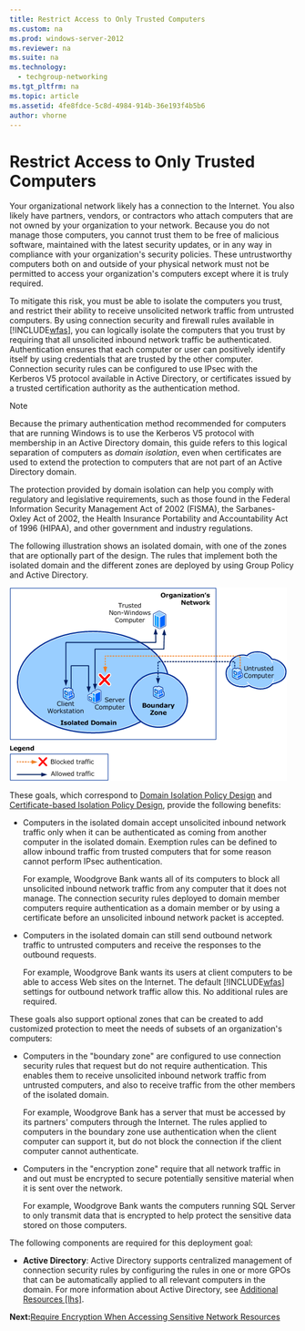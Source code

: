 ```yaml
---
title: Restrict Access to Only Trusted Computers
ms.custom: na
ms.prod: windows-server-2012
ms.reviewer: na
ms.suite: na
ms.technology: 
  - techgroup-networking
ms.tgt_pltfrm: na
ms.topic: article
ms.assetid: 4fe8fdce-5c8d-4984-914b-36e193f4b5b6
author: vhorne
---
```

# Restrict Access to Only Trusted Computers
Your organizational network likely has a connection to the Internet. You also likely have partners, vendors, or contractors who attach computers that are not owned by your organization to your network. Because you do not manage those computers, you cannot trust them to be free of malicious software, maintained with the latest security updates, or in any way in compliance with your organization's security policies. These untrustworthy computers both on and outside of your physical network must not be permitted to access your organization's computers except where it is truly required.  
  
To mitigate this risk, you must be able to isolate the computers you trust, and restrict their ability to receive unsolicited network traffic from untrusted computers. By using connection security and firewall rules available in [!INCLUDE[wfas](../Token/wfas_md.md)], you can logically isolate the computers that you trust by requiring that all unsolicited inbound network traffic be authenticated. Authentication ensures that each computer or user can positively identify itself by using credentials that are trusted by the other computer. Connection security rules can be configured to use IPsec with the Kerberos V5 protocol available in Active Directory, or certificates issued by a trusted certification authority as the authentication method.  
  
> [!NOTE]  
> Because the primary authentication method recommended for computers that are running Windows is to use the Kerberos V5 protocol with membership in an Active Directory domain, this guide refers to this logical separation of computers as *domain isolation*, even when certificates are used to extend the protection to computers that are not part of an Active Directory domain.  
  
The protection provided by domain isolation can help you comply with regulatory and legislative requirements, such as those found in the Federal Information Security Management Act of 2002 \(FISMA\), the Sarbanes\-Oxley Act of 2002, the Health Insurance Portability and Accountability Act of 1996 \(HIPAA\), and other government and industry regulations.  
  
The following illustration shows an isolated domain, with one of the zones that are optionally part of the design. The rules that implement both the isolated domain and the different zones are deployed by using Group Policy and Active Directory.  
  
![](../Image/WFAS-DomainIso.gif)  
  
These goals, which correspond to [Domain Isolation Policy Design](https://technet.microsoft.com/library/cc725818(v=ws.10).aspx) and [Certificate\-based Isolation Policy Design](https://technet.microsoft.com/library/cc731463(v=ws.10).aspx), provide the following benefits:  
  
-   Computers in the isolated domain accept unsolicited inbound network traffic only when it can be authenticated as coming from another computer in the isolated domain. Exemption rules can be defined to allow inbound traffic from trusted computers that for some reason cannot perform IPsec authentication.  
  
    For example, Woodgrove Bank wants all of its computers to block all unsolicited inbound network traffic from any computer that it does not manage. The connection security rules deployed to domain member computers require authentication as a domain member or by using a certificate before an unsolicited inbound network packet is accepted.  
  
-   Computers in the isolated domain can still send outbound network traffic to untrusted computers and receive the responses to the outbound requests.  
  
    For example, Woodgrove Bank wants its users at client computers to be able to access Web sites on the Internet. The default [!INCLUDE[wfas](../Token/wfas_md.md)] settings for outbound network traffic allow this. No additional rules are required.  
  
These goals also support optional zones that can be created to add customized protection to meet the needs of subsets of an organization's computers:  
  
-   Computers in the "boundary zone" are configured to use connection security rules that request but do not require authentication. This enables them to receive unsolicited inbound network traffic from untrusted computers, and also to receive traffic from the other members of the isolated domain.  
  
    For example, Woodgrove Bank has a server that must be accessed by its partners' computers through the Internet. The rules applied to computers in the boundary zone use authentication when the client computer can support it, but do not block the connection if the client computer cannot authenticate.  
  
-   Computers in the "encryption zone" require that all network traffic in and out must be encrypted to secure potentially sensitive material when it is sent over the network.  
  
    For example, Woodgrove Bank wants the computers running SQL Server to only transmit data that is encrypted to help protect the sensitive data stored on those computers.  
  
The following components are required for this deployment goal:  
  
-   **Active Directory**: Active Directory supports centralized management of connection security rules by configuring the rules in one or more GPOs that can be automatically applied to all relevant computers in the domain. For more information about Active Directory, see [Additional Resources \[lhs\]](https://technet.microsoft.com/library/cc730668(v=ws.10).aspx).  
  
**Next:**[Require Encryption When Accessing Sensitive Network Resources](https://technet.microsoft.com/library/cc770865(v=ws.10).aspx)  
  
